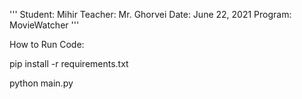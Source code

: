 '''
Student: Mihir
Teacher: Mr. Ghorvei
Date: June 22, 2021
Program: MovieWatcher
'''

How to Run Code:

pip install -r requirements.txt

python main.py
